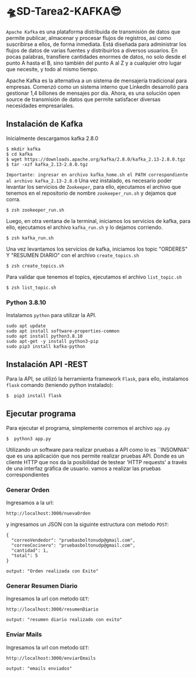 # 🛸SD-Tarea2-KAFKA😎

`Apache Kafka` es una plataforma distribuida de transmisión de datos que permite publicar, almacenar y procesar flujos de registros, así como suscribirse a ellos, de forma inmediata. Está diseñada para administrar los flujos de datos de varias fuentes y distribuirlos a diversos usuarios. En pocas palabras, transfiere cantidades enormes de datos, no solo desde el punto A hasta el B, sino también del punto A al Z y a cualquier otro lugar que necesite, y todo al mismo tiempo.

Apache Kafka es la alternativa a un sistema de mensajería tradicional para empresas. Comenzó como un sistema interno que LinkedIn desarrolló para gestionar 1,4 billones de mensajes por día. Ahora, es una solución open source de transmisión de datos que permite satisfacer diversas necesidades empresariales.


## Instalación de Kafka 
Inicialmente descargamos kafka 2.8.0

<!--sec data-title="Prompt: OS X and Linux" data-id="OSX_Linux_prompt" data-collapse=true ces-->

    $ mkdir kafka
    $ cd kafka
    $ wget https://downloads.apache.org/kafka/2.8.0/kafka_2.13-2.8.0.tgz
    $ tar -xzf kafka_2.13-2.8.0.tgz
    
<!--endsec-->
`Importante: ingresar en archivo kafka_home.sh el PATH correspondiente al archivo kafka_2.13-2.8.0`
Una vez instalado, es necesario poder levantar los servicios de `Zookeeper`, para ello, ejecutamos el archivo que tenemos en el repositorio de nombre `zookeeper_run.sh` y dejamos que corra.

<!--sec data-title="Prompt: OS X and Linux" data-id="OSX_Linux_prompt" data-collapse=true ces-->

    $ zsh zookeeper_run.sh
<!--endsec-->

Luego, en otra ventana de la terminal, iniciamos los servicios de kafka, para ello, ejecutamos el archivo `kafka_run.sh` y lo dejamos corriendo.
<!--sec data-title="Prompt: OS X and Linux" data-id="OSX_Linux_prompt" data-collapse=true ces-->
    $ zsh kafka_run.sh
<!--endsec-->

Una vez levantamos los servicios de kafka, iniciamos los topic "ORDERES" Y "RESUMEN DIARIO" con el archivo `create_topics.sh`
<!--sec data-title="Prompt: OS X and Linux" data-id="OSX_Linux_prompt" data-collapse=true ces-->
    $ zsh create_topics.sh
<!--endsec-->
Para validar que tenemos el topics, ejecutamos el archivo `list_topic.sh`
<!--sec data-title="Prompt: OS X and Linux" data-id="OSX_Linux_prompt" data-collapse=true ces-->
    $ zsh list_topic.sh
<!--endsec-->

### Python 3.8.10
Instalamos `python` para utilizar la API.
```
sudo apt update
sudo apt install software-properties-common
sudo apt install python3.8.10
sudo apt-get -y install python3-pip
sudo pip3 install kafka-python
```

## Instalación API -REST
Para la API, se utilizó la herramienta framework `Flask`, para ello, instalamos `flask` comando (teniendo python instalado):

<!--sec data-title="Prompt: OS X and Linux" data-id="OSX_Linux_prompt" data-collapse=true ces-->
    $  pip3 install flask
<!--endsec-->

## Ejecutar programa
Para ejecutar el programa, simplemente corremos el archivo `app.py` 
<!--sec data-title="Prompt: OS X and Linux" data-id="OSX_Linux_prompt" data-collapse=true ces-->
    $  python3 app.py
<!--endsec-->

Utilizando un software para realizar pruebas a API como lo es ``INSOMNIA'' que es una aplicación que nos permite realizar pruebas API. Donde es un cliente HTTP que nos da la posibilidad de testear 'HTTP requests' a través de una interfaz gráfica de usuario. vamos a realizar las pruebas correspondientes
### Generar Orden
Ingresamos a la url:
```
http://localhost:3000/nuevaOrden
```
y ingresamos un JSON con la siguinte estructura con metodo `POST`:
```
{
  "correoVendedor": "pruebasboltonudp@gmail.com",
  "correoCocinero": "pruebasboltonudp@gmail.com",
  "cantidad": 1,
  "total": 5
}
```
`output: "Orden realizada con Exito" `


### Generar Resumen Diario
Ingresamos la url con metodo `GET`:
```
http://localhost:3000/resumenDiario
```
`output: "resumen diario realizado con exito" `


### Envíar Mails
Ingresamos la url con metodo `GET`:
```
http://localhost:3000/enviarEmails
```
`output: "emails enviados" `


